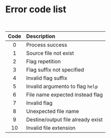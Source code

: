 # Error code list

<br>

| Code | Description                       |
| :-:  |:--                                |
| 0    | Process success                   |
| 1    | Source file not exist             |
| 2    | Flag repetition                   |
| 3    | Flag suffix not specified         |
| 4    | Invalid flag suffix               |
| 5    | Invalid argumento to flag `help`  |
| 6    | File name expected instead flag   |
| 7    | Invalid flag                      |
| 8    | Unexpected file name              |
| 9    | Destine/output file already exist |
| 10   | Invalid file extension            |
